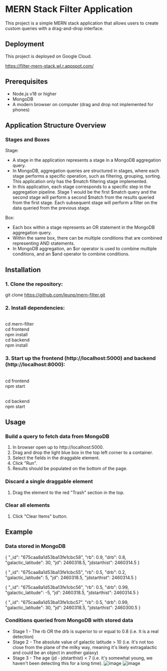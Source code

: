 # MERN Stack Filter Application

This project is a simple MERN stack application that allows users to create custom queries with a drag-and-drop interface.

## Deployment

This project is deployed on Google Cloud.

https://filter-mern-stack.wl.r.appspot.com/

## Prerequisites

- Node.js v18 or higher
- MongoDB
- A modern browser on computer (drag and drop not implemented for phones)

## Application Structure Overview

### Stages and Boxes

Stage:
- A stage in the application represents a stage in a MongoDB aggregation query.
- In MongoDB, aggregation queries are structured in stages, where each stage performs a specific operation, such as filtering, grouping, sorting.  This application only has the $match filtering stage implemented.
- In this application, each stage corresponds to a specific step in the aggregation pipeline.  Stage 1 would be the first $match query and the second stage will perform a second $match from the results queried from the first stage.  Each subsequent stage will perform a filter on the data queried from the previous stage.

Box:
- Each box within a stage represents an OR statement in the MongoDB aggregation query.
- Within the same box, there can be multiple conditions that are combined representing AND statements.
- In MongoDB aggregation, an $or operator is used to combine multiple conditions, and an $and operator to combine conditions.
  
## Installation

### 1. Clone the repository:

git clone https://github.com/leunp/mern-filter.git

### 2. Install dependencies:

<br/>cd mern-filter
<br/>cd frontend
<br/>npm install
<br/>cd backend
<br/>npm install

### 3. Start up the frontend (http://localhost:5000) and backend (http://localhost:8000):

<br/>cd frontend
<br/>npm start

<br/>cd backend
<br/>npm start

## Usage

### Build a query to fetch data from MongoDB
1. In browser open up to http://localhost:5000.
2. Drag and drop the light blue box in the top left corner to a container.
3. Select the fields in the draggable element.
4. Click "Run".
5. Results should be populated on the bottom of the page.

### Discard a single draggable element
1. Drag the element to the red "Trash" section in the top.

### Clear all elements
1. Click "Clear Items" button.

## Example

### Data stored in MongoDB
{
  "_id": "675caa8a1d53ba13fe1cbc58",
  "rb": 0.9,
  "drb": 0.8,
  "galactic_latitude": 30,
  "jd": 2460318.5,
  "jdstarthist": 2460314.5
}

{
  "_id": "675caa8a1d53ba13fe1cbc55",
  "rb": 0.5,
  "drb": 0.2,
  "galactic_latitude": 5,
  "jd": 2460318.5,
  "jdstarthist": 2460314.5
}

{
  "_id": "675caa8a1d53ba13fe1cbc56",
  "rb": 0.5,
  "drb": 0.99,
  "galactic_latitude": -5,
  "jd": 2460318.5,
  "jdstarthist": 2460314.5
}

{
  "_id": "675caa8a1d53ba13fe1cbc57",
  "rb": 0.5,
  "drb": 0.99,
  "galactic_latitude": 30,
  "jd": 2460318.5,
  "jdstarthist": 2460300.5
}

### Conditions queried from MongoDB with stored data
- Stage 1 - The rb OR the drb is superior to or equal to 0.8 (i.e. It is a real detection)
- Stage 2 - The absolute value of galactic latitude > 10 (i.e. It's not too close from the plane of the milky way, meaning it's likely extragalactic and could be an object in another galaxy)
- Stage 3 - The age (jd - jdstarthist) < 7 (i.e. it's somewhat young, we haven't been detecting this for a long time).
![image](https://github.com/user-attachments/assets/df2855ea-6bf4-414f-8cb3-5fcdb4948a32)
![image](https://github.com/user-attachments/assets/84772cb5-1839-4077-98b5-2608ef9070b9)

